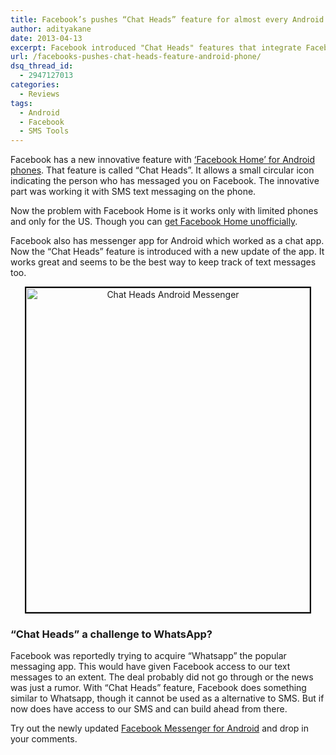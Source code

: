 ```yaml
---
title: Facebook’s pushes “Chat Heads” feature for almost every Android phone
author: adityakane
date: 2013-04-13
excerpt: Facebook introduced "Chat Heads" features that integrate Facebook messaging and SMS to almost all Android phones with an updated Facebook Messenger app.
url: /facebooks-pushes-chat-heads-feature-android-phone/
dsq_thread_id:
  - 2947127013
categories:
  - Reviews
tags:
  - Android
  - Facebook
  - SMS Tools
---
```

Facebook has a new innovative feature with [&#8216;Facebook Home&#8217; for Android phones][1]. That feature is called &#8220;Chat Heads&#8221;. It allows a small circular icon indicating the person who has messaged you on Facebook. The innovative part was working it with SMS text messaging on the phone.

Now the problem with Facebook Home is it works only with limited phones and only for the US. Though you can [get Facebook Home unofficially][2].

Facebook also has messenger app for Android which worked as a chat app. Now the &#8220;Chat Heads&#8221; feature is introduced with a new update of the app. It works great and seems to be the best way to keep track of text messages too.

<p style="text-align: center;">
  <a href="http://cdn.devilsworkshop.org/files/2013/04/Chat-Heads-Android-Messenger.png"><img class="aligncenter size-full wp-image-73260" style="border: 2px solid black;" alt="Chat Heads Android Messenger" src="http://cdn.devilsworkshop.org/files/2013/04/Chat-Heads-Android-Messenger.png" width="454" height="519" /></a>
</p>

### &#8220;Chat Heads&#8221; a challenge to WhatsApp?

Facebook was reportedly trying to acquire &#8220;Whatsapp&#8221; the popular messaging app. This would have given Facebook access to our text messages to an extent. The deal probably did not go through or the news was just a rumor. With &#8220;Chat Heads&#8221; feature, Facebook does something similar to Whatsapp, though it cannot be used as a alternative to SMS. But if now does have access to our SMS and can build ahead from there.

Try out the newly updated <a href="https://play.google.com/store/apps/details?id=com.facebook.orca" onclick="_gaq.push(['_trackEvent', 'outbound-article', 'https://play.google.com/store/apps/details?id=com.facebook.orca', 'Facebook Messenger for Android']);" >Facebook Messenger for Android</a> and drop in your comments.

 [1]: http://devilsworkshop.org/analysis/facebook-home-potential-masterstroke/73061/
 [2]: http://devilsworkshop.org/tips/facebook-home-android/73122/
